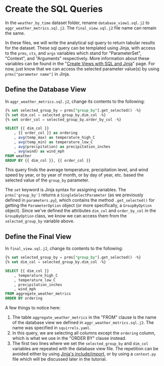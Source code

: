 # Create the SQL Queries

In the `weather_by_time` dataset folder, rename `database_view1.sql.j2` to `aggr_weather_metrics.sql.j2`. The `final_view.sql.j2` file name can remain the same.

In these files, we will write the analytical sql query to return tabular results for the dataset. These sql query can be templated using Jinja, with access to the `prms`, `ctx`, and `args` variables which stand for "ParameterSet", "Context", and "Arguments" respectively. More information about these variables can be found in the "[Create Views with SQL and Jinja]" page. For now, just know that we can access the selected parameter value(s) by using `prms["parameter name"]` in Jinja.

## Define the Database View

In `aggr_weather_metrics.sql.j2`, change its contents to the following:

```sql
{% set selected_group_by = prms["group_by"].get_selected() -%}
{% set dim_col = selected_group_by.dim_col -%}
{% set order_col = selected_group_by.order_by_col -%}

SELECT {{ dim_col }}
    , {{ order_col }} as ordering
    , avg(temp_max) as temperature_high_C
    , avg(temp_min) as temperature_low_C
    , avg(precipitation) as precipitation_inches
    , avg(wind) as wind_mph
FROM weather
GROUP BY {{ dim_col }}, {{ order_col }}
```

This query finds the average temperature, precipitation level, and wind speed by year, or by year of month, or by day of year, etc. based the selected value of the `group_by` parameter.

The `set` keyword is Jinja syntax for assigning variables. The `prms['group_by']` returns a `SingleSelectParameter` (as we previously defined in `parameters.py`), which contains the method `.get_selected()` for getting the `ParameterOption` object (or more specifically, a `GroupByOption` object). Since we've defined the attributes `dim_col` and `order_by_col` in the `GroupByOption` class, we know we can access them from the `selected_group_by` variable above.

## Define the Final View

In `final_view.sql.j2`, change its contents to the following:

```sql
{% set selected_group_by = prms["group_by"].get_selected() -%}
{% set dim_col = selected_group_by.dim_col -%}

SELECT {{ dim_col }}
    , temperature_high_C
    , temperature_low_C
    , precipitation_inches
    , wind_mph
FROM aggregate_weather_metrics
ORDER BY ordering
```

A few things to notice here:

1. The table `aggregate_weather_metrics` in the "FROM" clause is the name of the database view we defined in `aggr_weather_metrics.sql.j2`. The name was specified in `squirrels.yaml`.
2. In this query, we are selecting all columns except the `ordering` column, which is what we use in the "ORDER BY" clause instead.
3. The first two lines where we set the `selected_group_by` and `dim_col` variables are repeated with the database view file. The repetition can be avoided either by using [Jinja's include/import], or by using a `context.py` file which will be discussed later in the tutorial.


[Create Views with SQL and Jinja]: ../how-to/sql-views.md
[Jinja's include/import]: https://ttl255.com/jinja2-tutorial-part-6-include-and-import/
